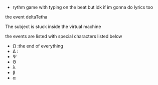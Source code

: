 - rythm game with typing on the beat but idk if im gonna do lyrics too



the event deltaTetha

The subject is stuck inside the virtual machine

the events are listed with special characters listed below

- Ω :the end of everything
- Δ :
- Ψ
- Θ
- λ
- β
- α